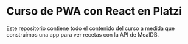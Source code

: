 # Curso de PWA con React en Platzi

Este repositorio contiene todo el contenido del curso a medida que construimos una app para ver recetas con la API de MealDB.

